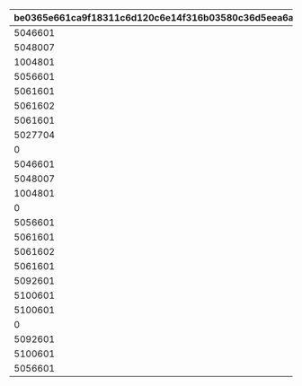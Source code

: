 |be0365e661ca9f18311c6d120c6e14f316b03580c36d5eea6a4f40ece4684462|7cec4396bd87786ef1a963b73dd711fa25abd606dd8469d91d11bed8af68cac9|0fd2ef60a9fcf36bfb8b34ddadd244034cbdcc8daf1e3937cc9286d356a8c7e3|9f821d36485fdb82ce9479247654ee7cecc1fc5ec62d0265ccff12be5cef377e|
| --- | --- | --- | --- |
|5046601|1004601|1|1004601|
|5048007|1004801|1|1004801|
|1004801|1004802|2|1004802|
|5056601|1005601|1|1005601|
|5061601|1006101|1|1006101|
|5061602|1006102|3|1006102|
|5061601|1006103|1|1006103|
|5027704|1006601|4|1006601|
|0|1007001|5|1007001|
|5046601|1007301|1|1007301|
|5048007|1007501|1|1007501|
|1004801|1007502|2|1007502|
|0|1008201|6|1008201|
|5056601|1008301|1|1008301|
|5061601|1008901|1|1008901|
|5061602|1008902|3|1008902|
|5061601|1008903|1|1008903|
|5092601|1009201|3|1009201|
|5100601|1010001|3|1010001|
|5100601|1010201|3|1010201|
|0|1010901|6|1010901|
|5092601|1011901|3|1011901|
|5100601|1012701|3|1012701|
|5056601|2003201|1|2003201|